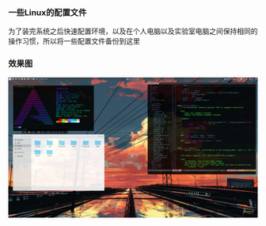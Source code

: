 ### 一些Linux的配置文件

为了装完系统之后快速配置环境，以及在个人电脑以及实验室电脑之间保持相同的操作习惯，所以将一些配置文件备份到这里


### 效果图

![](效果图/01.png)

